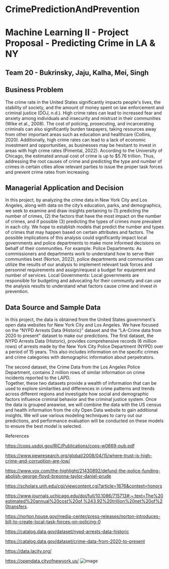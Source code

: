 # CrimePredictionAndPrevention

# Machine Learning II - Project Proposal - Predicting Crime in LA & NY
## Team 20 - Bukrinsky, Jaju, Kalha, Mei, Singh

## Business Problem
The crime rate in the United States significantly impacts people's lives, the stability of society, and the amount of money spent on law enforcement and criminal justice (DOJ, n.d.). High crime rates can lead to increased fear and anxiety among individuals and insecurity and mistrust in their communities (Wike et al., 2008). The cost of policing, prosecuting, and incarcerating criminals can also significantly burden taxpayers, taking resources away from other important areas such as education and healthcare (Collins, 2020). Additionally, high crime rates can lead to a lack of economic investment and opportunities, as businesses may be hesitant to invest in areas with high crime rates (Pimental, 2022). According to the University of Chicago, the estimated annual cost of crime is up to $5.76 trillion. Thus, addressing the root causes of crime and predicting the type and number of crimes in certain cities allow relevant parties to issue the proper task forces and prevent crime rates from increasing.

## Managerial Application and Decision
In this project, by analyzing the crime data in New York City and Los Angeles, along with data on the city’s education, parks, and demographics, we seek to examine and draw insights pertaining to (1) predicting the number of crimes, (2) the factors that have the most impact on the number of crimes, and if possible (3) predicting the types of crimes more prevalent in each city. We hope to establish models that predict the number and types of crimes that may happen based on certain attributes and factors. The possible implications of this analysis could significantly impact local governments and police departments to make more informed decisions on behalf of their communities. For example:
Police Departments: As commissioners and departments work to understand how to serve their communities best (Norton, 2022), police departments and communities can utilize the results of our analysis to implement relevant task forces and personnel requirements and assign/request a budget for equipment and number of services.
Local Governments: Local governments are responsible for budgeting and advocating for their community and can use the analysis results to understand what factors cause crime and invest in prevention. 

## Data Source and Sample Data 
In this project, the data is obtained from the United States government's open data websites for New York City and Los Angeles. We have focused on the “NYPD Arrests Data (Historic)” dataset and the “LA-Crime data from 2020 to present” dataset to make our predictions.
The first dataset, the NYPD Arrests Data (Historic), provides comprehensive records (6 million rows) of arrests made by the New York City Police Department (NYPD) over a period of 15 years. This also includes information on the specific crimes and crime categories with demographic information about perpetrators.
 

The second dataset, the Crime Data from the Los Angeles Police Department, contains 2 million rows of similar information on crime incidents reported to the LAPD.  
Together, these two datasets provide a wealth of information that can be used to explore similarities and differences in crime patterns and trends across different regions and investigate how social and demographic factors influence criminal behavior and the criminal justice system. Once the data is grouped areawise, we will combine the data with the US census and health information from the city Open Data website to gain additional insights.
We will use various modeling techniques to carry out our predictions, and performance evaluation will be conducted on these models to ensure the best model is selected. 


References

https://cops.usdoj.gov/RIC/Publications/cops-w0669-pub.pdf

https://www.pewresearch.org/global/2008/04/15/where-trust-is-high-crime-and-corruption-are-low/

https://www.vox.com/the-highlight/21430892/defund-the-police-funding-abolish-george-floyd-breonna-taylor-daniel-prude

https://scholars.unh.edu/cgi/viewcontent.cgi?article=1676&context=honors

https://www.journals.uchicago.edu/doi/full/10.1086/715713#:~:text=The%20estimated%20annual%20cost%20of,%243.92%20trillion%20net%20of%20transfers.

https://norton.house.gov/media-center/press-releases/norton-introduces-bill-to-create-local-task-forces-on-policing-0

https://catalog.data.gov/dataset/nypd-arrests-data-historic

https://catalog.data.gov/dataset/crime-data-from-2020-to-present

https://data.lacity.org/

https://opendata.cityofnewyork.us/
![image](https://github.com/EstellaMei/CrimePredictionAndPrevention/assets/111805518/faad52b5-fb08-4f12-92ed-ebed8f9beb16)
